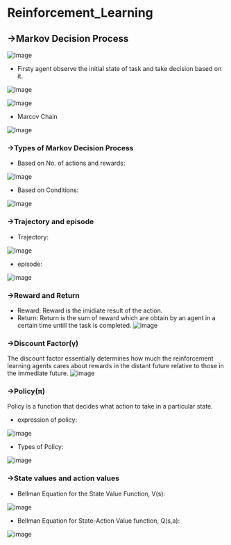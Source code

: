 # Reinforcement_Learning
## →Markov Decision Process
![Image](https://github.com/user-attachments/assets/b57a987d-f756-4332-84eb-a895266a3d8f)
- Firsty agent observe the initial state of task and take decision based on it.

![Image](https://github.com/user-attachments/assets/16fb4030-fabb-4aae-9369-381ade248a2a)

![Image](https://github.com/user-attachments/assets/1b32c812-856e-4cd7-9341-4911d4778f2a)
- Marcov Chain

![Image](https://github.com/user-attachments/assets/7c25a30d-f6cb-43c4-b645-26d1dc20c9b5)
### →Types of Markov Decision Process
- Based on No. of actions and rewards:

![Image](https://github.com/user-attachments/assets/8b40b011-38e8-411d-8a61-8e3407483e95)

- Based on Conditions:

![Image](https://github.com/user-attachments/assets/d3185415-3eae-408f-b15a-c9209d484fb8)

### →Trajectory and episode
- Trajectory:

![Image](https://github.com/user-attachments/assets/c76920b2-edf8-478d-a18e-6a9f9bae3d01)

- episode:

![image](https://github.com/user-attachments/assets/c7a6075c-fb5e-482d-a4f6-a4240428c4c0)

### →Reward and Return
- Reward:
  Reward is the imidiate result of the action.
- Return:
  Return is the sum of reward which are obtain by an agent in a certain time untill the task is completed.
![image](https://github.com/user-attachments/assets/dcb7ae94-e69e-40ce-a2b8-7fcddc27f381)

### →Discount Factor(γ)
The discount factor essentially determines how much the reinforcement learning agents cares about rewards in the distant future relative to those in the immediate future.
![image](https://github.com/user-attachments/assets/b92d8f61-908f-4dff-b12a-767fa9d9fdfb)

### →Policy(π)
Policy is a function that decides what action to take in a particular state.
- expression of policy:

![image](https://github.com/user-attachments/assets/dc983321-69aa-4383-b659-2add9df8f36f)
- Types of Policy:

![image](https://github.com/user-attachments/assets/e93a3d9f-9b10-4ffb-8f5f-2d2add8adedc)

### →State values and action values
- Bellman Equation for the State Value Function, V(s):

![image](https://github.com/user-attachments/assets/c80396d3-028f-4ff0-8180-9acf715836cd)

- Bellman Equation for State-Action Value function, Q(s,a):

![image](https://github.com/user-attachments/assets/b53c32f9-0fcc-4a7c-bd66-7c4dd835e808)




